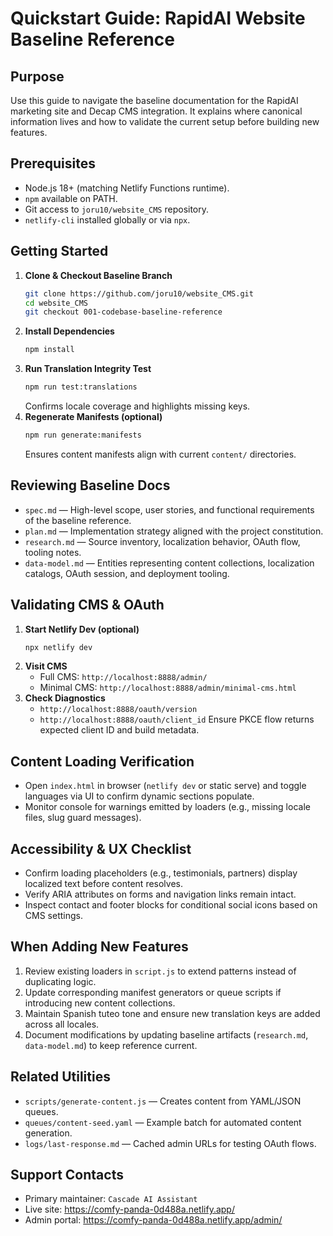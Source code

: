 # Quickstart Guide: RapidAI Website Baseline Reference

## Purpose
Use this guide to navigate the baseline documentation for the RapidAI marketing site and Decap CMS integration. It explains where canonical information lives and how to validate the current setup before building new features.

## Prerequisites
- Node.js 18+ (matching Netlify Functions runtime).
- `npm` available on PATH.
- Git access to `joru10/website_CMS` repository.
- `netlify-cli` installed globally or via `npx`.

## Getting Started
1. **Clone & Checkout Baseline Branch**
   ```bash
   git clone https://github.com/joru10/website_CMS.git
   cd website_CMS
   git checkout 001-codebase-baseline-reference
   ```
2. **Install Dependencies**
   ```bash
   npm install
   ```
3. **Run Translation Integrity Test**
   ```bash
   npm run test:translations
   ```
   Confirms locale coverage and highlights missing keys.
4. **Regenerate Manifests (optional)**
   ```bash
   npm run generate:manifests
   ```
   Ensures content manifests align with current `content/` directories.

## Reviewing Baseline Docs
- `spec.md` — High-level scope, user stories, and functional requirements of the baseline reference.
- `plan.md` — Implementation strategy aligned with the project constitution.
- `research.md` — Source inventory, localization behavior, OAuth flow, tooling notes.
- `data-model.md` — Entities representing content collections, localization catalogs, OAuth session, and deployment tooling.

## Validating CMS & OAuth
1. **Start Netlify Dev (optional)**
   ```bash
   npx netlify dev
   ```
2. **Visit CMS**
   - Full CMS: `http://localhost:8888/admin/`
   - Minimal CMS: `http://localhost:8888/admin/minimal-cms.html`
3. **Check Diagnostics**
   - `http://localhost:8888/oauth/version`
   - `http://localhost:8888/oauth/client_id`
   Ensure PKCE flow returns expected client ID and build metadata.

## Content Loading Verification
- Open `index.html` in browser (`netlify dev` or static serve) and toggle languages via UI to confirm dynamic sections populate.
- Monitor console for warnings emitted by loaders (e.g., missing locale files, slug guard messages).

## Accessibility & UX Checklist
- Confirm loading placeholders (e.g., testimonials, partners) display localized text before content resolves.
- Verify ARIA attributes on forms and navigation links remain intact.
- Inspect contact and footer blocks for conditional social icons based on CMS settings.

## When Adding New Features
1. Review existing loaders in `script.js` to extend patterns instead of duplicating logic.
2. Update corresponding manifest generators or queue scripts if introducing new content collections.
3. Maintain Spanish tuteo tone and ensure new translation keys are added across all locales.
4. Document modifications by updating baseline artifacts (`research.md`, `data-model.md`) to keep reference current.

## Related Utilities
- `scripts/generate-content.js` — Creates content from YAML/JSON queues.
- `queues/content-seed.yaml` — Example batch for automated content generation.
- `logs/last-response.md` — Cached admin URLs for testing OAuth flows.

## Support Contacts
- Primary maintainer: `Cascade AI Assistant`
- Live site: https://comfy-panda-0d488a.netlify.app/
- Admin portal: https://comfy-panda-0d488a.netlify.app/admin/
